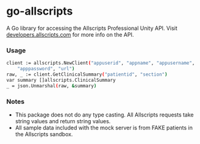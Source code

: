 # go-allscripts

A Go library for accessing the Allscripts Professional Unity API. Visit 
[developers.allscripts.com](http://developer.allscripts.com) for more info on
the API.  

### Usage

```sh
client := allscripts.NewClient("appuserid", "appname", "appusername",
    "apppassword", "url")
raw, _ := client.GetClinicalSummary("patientid", "section")
var summary []allscripts.ClinicalSummary
_ = json.Unmarshal(raw, &summary)
```

### Notes
* This package does not do any type casting. All Allscripts requests take string values and return string values.
* All sample data included with the mock server is from FAKE patients in the Allscripts sandbox.